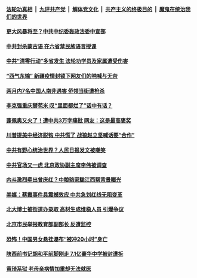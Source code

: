 

####  [法轮功真相](../../../../basic/blob/master/README.md?t=08261231) &nbsp;|&nbsp; [九评共产党](../../../../9ping.md/blob/master/README.md?t=08261231) &nbsp;|&nbsp; [解体党文化](../../../../jtdwh.md/blob/master/README.md?t=08261231)  &nbsp;|&nbsp; [共产主义的终极目的](../../../../gczydzjmd.md/blob/master/README.md?t=08261231) &nbsp;|&nbsp; [魔鬼在统治我们的世界](../../../../mgztzwmdsj.md/blob/master/README.md?t=08261231) 

#### [更大风暴将至？中共中纪委轰政法委中宣部](../pages/soh5/415153.md?t=08261231) 
#### [中共封杀蒙古语 在六省禁民族语言授课 ](../pages/soh5/415123.md?t=08261231) 
#### [中共“清零行动”多省发生 法轮功学员及家属遭受伤害](../pages/soh5/415063.md?t=08261231) 
#### [“西气东输” 新疆疫情封锁下网友们的呐喊与无奈](../pages/soh5/414934.md?t=08261231) 
#### [两月内7名中国人南非遇害 侨领当街遭枪杀](../pages/soh5/414949.md?t=08261231) 
#### [李克强重庆掰苞米 叹“里面都烂了”话中有话？](../pages/soh5/414940.md?t=08261231) 
#### [蓬佩奥又火了！遭中共3万字痛批 网友：这是最高褒奖](../pages/soh5/414922.md?t=08261231) 
#### [川普提美中经济脱钩 中共慌了 战狼赵立坚喊话要“合作”](../pages/soh5/414886.md?t=08261231) 
#### [中共有野心统治世界？人民日报发文被嘲笑](../pages/soh5/414880.md?t=08261231) 
#### [中共官场又一虎 北京政协副主席李伟被调查](../pages/soh5/414877.md?t=08261231) 
#### [内斗激烈牵出曾庆红？中粮骆家駹江西帮背景曝光](../pages/soh5/414862.md?t=08261231) 
#### [美媒：蔡霞事件具震撼效应 中共急划红线无阻变革](../pages/soh5/414865.md?t=08261231) 
#### [北大博士被街道办录取 高材生成维稳人员 引爆争议](../pages/soh5/414844.md?t=08261231) 
#### [北京市民举报教育部副部长 反遭监控](../pages/soh5/414823.md?t=08261231) 
#### [恐怖！中国男女悬挂瀑布“被冲20小时”身亡](../pages/soh5/414820.md?t=08261231) 
#### [陕西前书记胡和平前脚刚走 7.1亿豪华中学被封遭拆](../pages/soh5/414805.md?t=08261231) 
#### [黄琦系狱 老母亲病情加重却无法就医](../pages/soh5/414742.md?t=08261231) 
